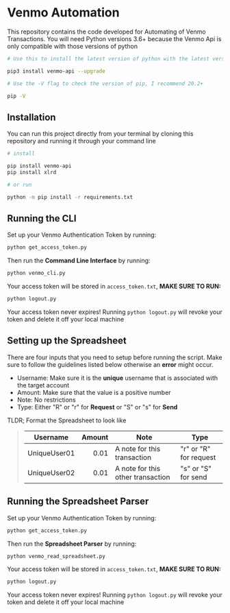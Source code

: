 # Venmo Automation
This repository contains the code developed for Automating of Venmo Transactions. You will need Python versions 3.6+ because the Venmo Api is only compatible with those versions of python

```bash
# Use this to install the latest version of python with the latest version of pip

pip3 install venmo-api --upgrade

# Use the -V flag to check the version of pip, I recommend 20.2+

pip -V
```

## Installation
You can run this project directly from your terminal by cloning this repository and running it through your command line
```bash
# install 

pip install venmo-api
pip install xlrd

# or run

python -m pip install -r requirements.txt
```


## Running the CLI
Set up your Venmo Authentication Token by running:
```bash
python get_access_token.py
```
Then run the **Command Line Interface** by running:
```bash
python venmo_cli.py
```
Your access token will be stored in `access_token.txt`, **MAKE SURE TO RUN:**
```bash
python logout.py
```
Your access token never expires! Running `python logout.py` will revoke your token and delete it off your local machine

## Setting up the Spreadsheet
There are four inputs that you need to setup before running the script. Make sure to follow the guidelines listed below otherwise an **error** might occur.
- Username: Make sure it is the **unique** username that is associated with the target account
- Amount: Make sure that the value is a positive number
- Note: No restrictions
- Type: Either "R" or "r" for **Request** or "S" or "s" for **Send**

TLDR; Format the Spreadsheet to look like
> |Username|Amount|Note|Type|
> |--------|-----:|----|----|
> |UniqueUser01| 0.01| A note for this transaction| "r" or "R" for request
> |UniqueUser02| 0.01| A note for this other transaction| "s" or "S" for send

## Running the Spreadsheet Parser
Set up your Venmo Authentication Token by running:
```bash
python get_access_token.py
```
Then run the **Spreadsheet Parser** by running:
```bash
python venmo_read_spreadsheet.py
```
Your access token will be stored in `access_token.txt`, **MAKE SURE TO RUN:**
```bash
python logout.py
```
Your access token never expires! Running `python logout.py` will revoke your token and delete it off your local machine
